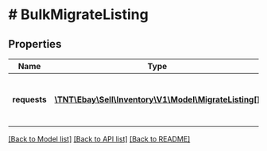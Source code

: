 # # BulkMigrateListing

## Properties

Name | Type | Description | Notes
------------ | ------------- | ------------- | -------------
**requests** | [**\TNT\Ebay\Sell\Inventory\V1\Model\MigrateListing[]**](MigrateListing.md) | This is the base container of the &lt;strong&gt;bulkMigrateListings&lt;/strong&gt; request payload. One to five eBay listings will be included under this container. | [optional]

[[Back to Model list]](../../README.md#models) [[Back to API list]](../../README.md#endpoints) [[Back to README]](../../README.md)

